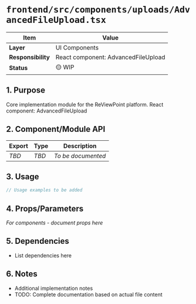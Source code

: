 # `frontend/src/components/uploads/AdvancedFileUpload.tsx`

| Item               | Value                                                              |
| ------------------ | ------------------------------------------------------------------ |
| **Layer**          | UI Components                                                           |
| **Responsibility** | React component: AdvancedFileUpload                                                   |
| **Status**         | 🟡 WIP                                                            |

## 1. Purpose

Core implementation module for the ReViewPoint platform. React component: AdvancedFileUpload

## 2. Component/Module API

| Export       | Type     | Description            |
| ------------ | -------- | ---------------------- |
| *TBD*        | *TBD*    | *To be documented*     |

## 3. Usage

```typescript
// Usage examples to be added
```

## 4. Props/Parameters

*For components - document props here*

## 5. Dependencies

- List dependencies here

## 6. Notes

- Additional implementation notes
- TODO: Complete documentation based on actual file content
